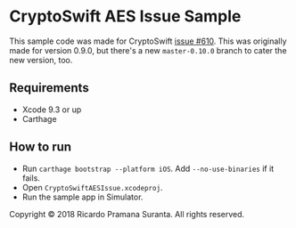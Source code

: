 # CryptoSwift AES Issue Sample

This sample code was made for CryptoSwift [issue #610](https://github.com/krzyzanowskim/CryptoSwift/issues/610). This was originally made for version 0.9.0, but there's a new `master-0.10.0` branch to cater the new version, too.

## Requirements

- Xcode 9.3 or up
- Carthage

## How to run

- Run `carthage bootstrap --platform iOS`. Add `--no-use-binaries` if it fails.
- Open `CryptoSwiftAESIssue.xcodeproj`.
- Run the sample app in Simulator.

Copyright © 2018 Ricardo Pramana Suranta. All rights reserved.